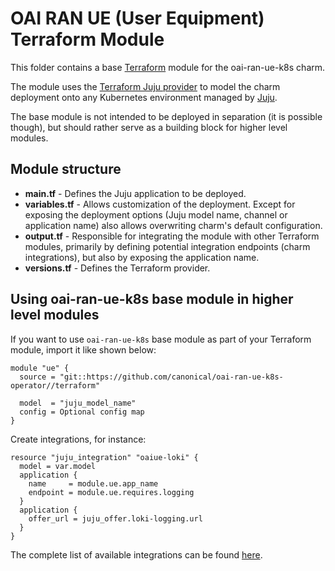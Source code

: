 #  OAI RAN UE (User Equipment) Terraform Module

This folder contains a base [Terraform][Terraform] module for the oai-ran-ue-k8s charm.

The module uses the [Terraform Juju provider][Terraform Juju provider] to model the charm
deployment onto any Kubernetes environment managed by [Juju][Juju].

The base module is not intended to be deployed in separation (it is possible though), but should
rather serve as a building block for higher level modules.

## Module structure

- **main.tf** - Defines the Juju application to be deployed.
- **variables.tf** - Allows customization of the deployment. Except for exposing the deployment
  options (Juju model name, channel or application name) also allows overwriting charm's default
  configuration.
- **output.tf** - Responsible for integrating the module with other Terraform modules, primarily
  by defining potential integration endpoints (charm integrations), but also by exposing
  the application name.
- **versions.tf** - Defines the Terraform provider.

## Using oai-ran-ue-k8s base module in higher level modules

If you want to use `oai-ran-ue-k8s` base module as part of your Terraform module, import it
like shown below:

```text
module "ue" {
  source = "git::https://github.com/canonical/oai-ran-ue-k8s-operator//terraform"

  model  = "juju_model_name"
  config = Optional config map
}
```

Create integrations, for instance:

```text
resource "juju_integration" "oaiue-loki" {
  model = var.model
  application {
    name     = module.ue.app_name
    endpoint = module.ue.requires.logging
  }
  application {
    offer_url = juju_offer.loki-logging.url
  }
}
```

The complete list of available integrations can be found [here][ue-integrations].

[Terraform]: https://www.terraform.io/
[Terraform Juju provider]: https://registry.terraform.io/providers/juju/juju/latest
[Juju]: https://juju.is
[ue-integrations]: https://charmhub.io/oai-ran-ue-k8s/integrations
